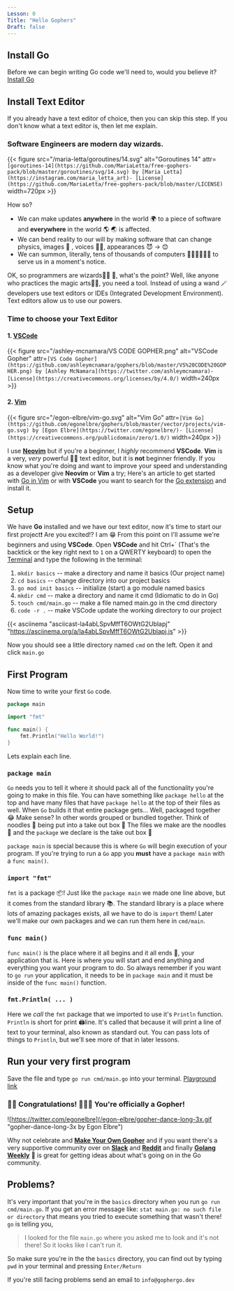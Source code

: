 ```yaml
---
Lesson: 0
Title: "Hello Gophers"
Draft: false
---
```


## Install Go

Before we can begin writing Go code we'll need to, would you believe it?
[Install Go](https://go.dev/doc/install)

## Install Text Editor

If you already have a text editor of choice, then you can skip this step. If
you don't know what a text editor is, then let me explain.

### Software Engineers are modern day wizards.

{{< figure src="/maria-letta/goroutines/14.svg" alt="Goroutines 14"
attr=`[goroutines-14](https://github.com/MariaLetta/free-gophers-pack/blob/master/goroutines/svg/14.svg) by
[Maria Letta](https://instagram.com/maria_letta_art)-
[License](https://github.com/MariaLetta/free-gophers-pack/blob/master/LICENSE)`
width=720px >}}

How so?
- We can make updates **anywhere** in the world 🌍 to a piece of software and
  **everywhere** in the world 🌎 🌏 is affected.
- We can bend reality to our will by making software that can change physics,
  images 🌌 , voices 👹💬, appearances 😈 -> 😊
- We can summon, literally, tens of thousands of computers 🤖🤖🤖🤖🤖🤖 to
  serve us in a moment's notice.

OK, so programmers are wizards🧙‍♂️  🧙, what's the point? Well, like
anyone who practices the magic arts🧝🧚, you need a tool. Instead of using a
wand 🪄 developers use text editors or IDEs (Integrated Development
Environment). Text editors allow us to use our powers.

### Time to choose your Text Editor

#### 1. [VSCode](https://code.visualstudio.com/)

{{< figure src="/ashley-mcnamara/VS CODE GOPHER.png" alt="VSCode Gopher"
attr=`[VS Code Gopher](https://github.com/ashleymcnamara/gophers/blob/master/VS%20CODE%20GOPHER.png)
by [Ashley McNamara](https://twitter.com/ashleymcnamara)-
[License](https://creativecommons.org/licenses/by/4.0/)`
width=240px >}}

#### 2. [Vim](https://www.vim.org/download.php)

{{< figure src="/egon-elbre/vim-go.svg" alt="Vim Go" attr=`[Vim
Go](https://github.com/egonelbre/gophers/blob/master/vector/projects/vim-go.svg) by
[Egon Elbre](https://twitter.com/egonelbre/)-
[License](https://creativecommons.org/publicdomain/zero/1.0/)` width=240px >}}

I use **[Neovim](https://github.com/neovim/neovim/wiki/Installing-Neovim)** but if you're a beginner, I _highly_ recommend **VSCode**.
**Vim** is a very, _very_ powerful 🦸‍♀️ text editor, but it is **not**
beginner friendly. If you know what you're doing and want to improve your speed
and understanding as a developer give **Neovim** or **Vim** a try; Here's an
article to get started with [Go in
Vim](https://farazdagi.com/posts/2015-01-10-vim-as-golang-ide/) or with
**VSCode** you want to search for the [Go
extension](https://code.visualstudio.com/docs/languages/go) and install it.

## Setup

We have **Go** installed and we have our text editor, now it's time to start
our first project❗ Are you excited⁉️ I am 😁 From this point on I'll assume
we're beginners and using **VSCode**. Open **VSCode** and hit Ctrl+\` (That's
the backtick or the key right next to `1` on a QWERTY keyboard) to open the
[Terminal](https://code.visualstudio.com/docs/editor/integrated-terminal) and
type the following in the terminal:

1. `mkdir basics` -- make a directory and name it basics (Our project name)
1. `cd basics` -- change directory into our project basics
1. `go mod init basics` -- initialize (start) a go module named basics
1. `mkdir cmd` -- make a directory and name it cmd (Idiomatic to do in Go)
1. `touch cmd/main.go` -- make a file named main.go in the cmd directory
1. `code -r .` -- make VSCode update the working directory to our project

{{< asciinema "asciicast-la4abLSpvMffT6OWtG2Ublapj"
  "https://asciinema.org/a/la4abLSpvMffT6OWtG2Ublapj.js" >}}

Now you should see a little directory named `cmd` on the left. Open it
and click `main.go`

## First Program

Now time to write your first `Go` code.

```go
package main

import "fmt"

func main() {
	fmt.Println("Hello World!")
}
```

Lets explain each line.

### `package main`

`Go` needs you to tell it where it should pack all of the functionality you're
going to make in this file. You can have something like `package hello` at the
top and have many files that have `package hello` at the top of their files as
well. When `Go` builds it that entire package gets... Well, packaged together
😂 Make sense? In other words grouped or bundled together. Think of noodles 🍜
being put into a take out box 🥡 The files we make are the noodles 🍜 and the
`package` we declare is the take out box 🥡 

`package main` is special because this is where `Go` will begin execution of
your program. If you're trying to run a `Go` app you **must** have a `package
main` with a `func main()`.

### `import "fmt"`

`fmt` is a package 📦! Just like the `package main` we made one line above, but
it comes from the standard library 📚. The standard library is a place where
lots of amazing packages exists, all we have to do is `import` them! Later
we'll make our own packages and we can run them here in `cmd/main`.

### `func main()`

`func main()` is the place where it all begins and it all ends 🏁, your
application that is. Here is where you will start and end anything and
everything you want your program to do. So always remember if you want to `go
run` your application, it needs to be in `package main` and it must be inside
of the `func main()` function.

### `fmt.Println( ... )`

Here we _call_ the `fmt` package that we imported to use it's `Println`
function. `Println` is short for print 🖨️line. It's called that because it will
print a line of text to your terminal, also known as standard out. You can pass
lots of things to `Println`, but we'll see more of that in later lessons.

## Run your very first program

Save the file and type `go run cmd/main.go` into your terminal. [Playground
link](https://goplay.tools)

### 🥳🥳 Congratulations! 🎉🎊🎉 You're officially a Gopher!

![https://twitter.com/egonelbre](/egon-elbre/gopher-dance-long-3x.gif "gopher-dance-long-3x by Egon Elbre")

Why not celebrate and **[Make Your Own Gopher](https://gopherize.me/)** and if
you want there's a very supportive community over on
**[Slack](https://invite.slack.golangbridge.org/)** and
**[Reddit](https://www.reddit.com/r/golang/)** and finally **[Golang
Weekly](https://golangweekly.com/)** 📰 is great for getting ideas about what's
going on in the Go community.

## Problems?

It's very important that you're in the `basics` directory when you run `go run
cmd/main.go`. If you get an error message like: `stat main.go: no such file or
directory` that means you tried to execute something that wasn't there! `go` is
telling you,

> I looked for the file `main.go` where you asked me to look and it's not
> there! So it looks like I can't run it.

So make sure you're in the the `basics` directory, you can find out by
typing `pwd` in your terminal and pressing `Enter/Return`

If you're still facing problems send an email to `info@gophergo.dev`

